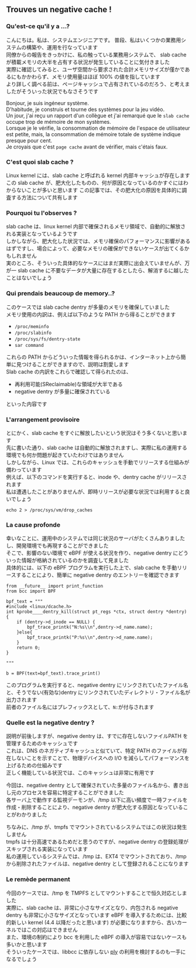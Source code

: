 ## Trouves un negative cache !

### Qu'est-ce qu'il y a ...?

こんにちは。私は、システムエンジニアです。
普段、私はいくつかの業務用システムの構築や、運用を行なっています  
同僚からの報告をきっかけに、私の触っている業務用システムで、 slab cache が積載メモリの大半を占有する状況が発生していることに気付きました  
実際に確認してみると、ユーザ空間から要求された合計メモリサイズが僅かであるにもかかわらず、メモリ使用量はほぼ 100% の値を指しています  
より詳しく調べる前は、ページキャッシュで占有されているのだろう、と考えましたがそういった状況でもなさそうです  
  
Bonjour, je suis ingéneur système.  
D'habitude, je construis et tourne des systèmes pour la jeu vidéo.  
Un jour, j'ai reçu un rapport d'un collègue et j'ai remarqué que le `slab cache` occupe trop de mémoire de mon systèmes.  
Lorsque je le vérifie, la consommation de mémoire de l'espace de utilisateur est petite, mais, la consommation de mémoire totale de système indique presque pour cent.  
Je croyais que c'est `page cache` avant de vérifier, mais c'étais faux.  

### C'est quoi slab cache ?
Linux kernel には、slab cache と呼ばれる kernel 内部キャッシュが存在します  
この slab cache が、肥大化したものの、何が原因となっているのかすぐにはわからないことが多いと思います
この記事では、その肥大化の原因を具体的に調査する方法について共有します

### Pourquoi tu l'observes ?
slab cache は、linux kernel 内部で確保されるメモリ領域で、自動的に解放される実装となっているようです  
しかしながら、肥大化した状況では、メモリ確保のパフォーマンスに影響があるはずですし、場合によって、必要なメモリの確保ができないケースが出てくるかもしれません  
実のところ、そういった具体的なケースにはまだ実際に出会えていませんが、万が一 slab cache に不要なデータが大量に存在するとしたら、解消するに越したことはないでしょう

### Qui prendais beaucoup de memory..?

このケースでは slab cache dentry が多量のメモリを確保していました  
メモリ使用の内訳は、例えば以下のような PATH から得ることができます  
* `/proc/meminfo` 
* `/proc/slabinfo`
* `/proc/sys/fs/dentry-state`
* `sar command`

これらの PATH からどういった情報を得られるかは、インターネット上から簡単に見つけることができますので、説明は割愛します  
Slab cache の内訳をこれらで確認して得られたのは、

* 再利用可能(SReclaimable)な領域が大半である
* negative dentry が多量に確保されている

といった内容です  

### L'arrangement provisoire

とにかく、slab cache をすぐに解放したいという状況はそう多くないと思います  
先に書いた通り、slab cache は自動的に解放されますし、実際に私の運用する環境でも何か問題が起きていたわけではありません  
しかしながら、Linux では、これらのキャッシュを手動でリリースする仕組みが備わっています  
例えば、以下のコマンドを実行すると、inode や、dentry cache がリリースされます  
私は遭遇したことがありませんが、即時リリースが必要な状況では利用すると良いでしょう
```
echo 2 > /proc/sys/vm/drop_caches
```

### La cause profonde

幸いなことに、運用中のシステムでは同じ状況のサーバがたくさんありましたし、開発環境でも再現することができました    
そこで、影響のない環境で eBPF が使える状況を作り、negative dentry にどういった情報が格納されているのかを調査して見ました  
具体的には、以下の eBPF プログラムを実行した上で、slab cache を手動リリースすることにより、簡単に negative dentry のエントリーを確認できます  

```
from __future__ import print_function
from bcc import BPF
​
bpf_text = """
#include <linux/dcache.h>
int kprobe____dentry_kill(struct pt_regs *ctx, struct dentry *dentry)
{
    if (dentry->d_inode == NULL) {
        bpf_trace_printk("N:%s\\n",dentry->d_name.name);
    }else{
        bpf_trace_printk("P:%s\\n",dentry->d_name.name);
    }
    return 0;
}
​
"""
​
b = BPF(text=bpf_text).trace_print()
```
このプログラムを実行すると、negative dentry にリンクされていたファイル名と、そうでない(有効な)dentry にリンクされていたディレクトリ・ファイル名が出力されます  
前者のファイル名にはプレフィックスとして、`N:`が付与されます

### Quelle est la negative dentry ?

説明が前後しますが、negative dentry は、すでに存在しないファイルPATH を管理するためのキャッシュです  
これは、DNS のネガティブキャッシュと似ていて、特定 PATH のファイルが存在しないことを示すことで、物理デバイスへの I/O を減らしてパフォーマンスを上げるための仕組みです  
正しく機能している状況では、このキャッシュは非常に有用です  

今回は、negative dentry として確保されていた多量のファイル名から、書き出し元のプロセスを容易に特定することができました  
各サーバ上で動作する監視デーモンが、/tmp 以下に高い頻度で一時ファイルを作成・削除することにより、negative dentry が肥大化する原因となっていることがわかりました　　

ちなみに、/tmp が、tmpfs でマウントされているシステムではこの状況は発生しません  
tmpfs は十分高速であるためだと思うのですが、negative dentry の登録処理がスキップされる実装になっています  
私の運用しているシステムでは、/tmp は、EXT4 でマウントされており、/tmp から削除されたファイルは、negative dentry として登録されることになります

### Le remède permanent

今回のケースでは、/tmp を TMPFS としてマウントすることで恒久対応としました  
実際に、slab cache は、非常に小さなサイズとなり、内包される negative dentry も非常に小さなサイズとなっています
eBPF を導入するためには、比較的新しい kernel (4.4 以降だったと思います) が必要になりますから、古いカーネルではこの対応はできません  
また、環境の制約により bcc を利用した eBPF の導入が容易ではないケースも多いかと思います  
そういったケースでは、libbcc に依存しない [ply](https://github.com/iovisor/ply) の利用を検討するのも一手になるでしょう  